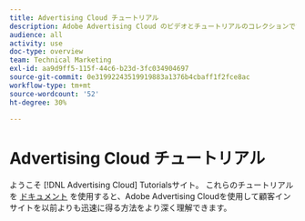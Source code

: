 ```yaml
---
title: Advertising Cloud チュートリアル
description: Adobe Advertising Cloud のビデオとチュートリアルのコレクションです。
audience: all
activity: use
doc-type: overview
team: Technical Marketing
exl-id: aa9d9ff5-115f-44c6-b23d-3fc034904697
source-git-commit: 0e31992243519919883a1376b4cbaff1f2fce8ac
workflow-type: tm+mt
source-wordcount: '52'
ht-degree: 30%

---
```


# Advertising Cloud チュートリアル

ようこそ [!DNL Advertising Cloud] Tutorialsサイト。 これらのチュートリアルを [ドキュメント](https://helpx.adobe.com/support/advertising-cloud.html) を使用すると、Adobe Advertising Cloudを使用して顧客インサイトを以前よりも迅速に得る方法をより深く理解できます。

<!--
See other -learn tutorials landing pages to get ideas for additional content
-->
